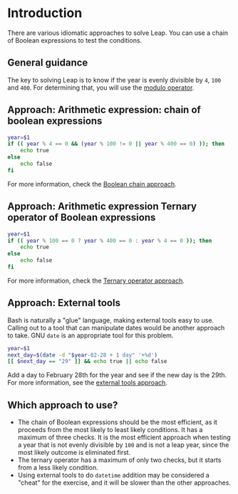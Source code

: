 # Introduction

There are various idiomatic approaches to solve Leap.
You can use a chain of Boolean expressions to test the conditions.

## General guidance

The key to solving Leap is to know if the year is evenly divisible by `4`, `100` and `400`.
For determining that, you will use the [modulo operator][modulo-operator].

## Approach: Arithmetic expression: chain of boolean expressions

```bash
year=$1
if (( year % 4 == 0 && (year % 100 != 0 || year % 400 == 0) )); then
    echo true
else
    echo false
fi 
```

For more information, check the [Boolean chain approach][approach-boolean-chain].

## Approach: Arithmetic expression Ternary operator of Boolean expressions

```bash
year=$1
if (( year % 100 == 0 ? year % 400 == 0 : year % 4 == 0 )); then
    echo true
else
    echo false
fi 
```

For more information, check the [Ternary operator approach][approach-ternary-operator].

## Approach: External tools

Bash is naturally a "glue" language, making external tools easy to use.
Calling out to a tool that can manipulate dates would be another approach to take.
GNU `date` is an appropriate tool for this problem.

```bash
year=$1
next_day=$(date -d "$year-02-28 + 1 day" '+%d')
[[ $next_day == "29" ]] && echo true || echo false
```

Add a day to February 28th for the year and see if the new day is the 29th. For more information, see the [external tools approach][approach-external-tools].

## Which approach to use?

- The chain of Boolean expressions should be the most efficient, as it proceeds from the most likely to least likely conditions.
It has a maximum of three checks.
It is the most efficient approach when testing a year that is not evenly divisible by `100` and is not a leap year, since the most likely outcome is eliminated first.
- The ternary operator has a maximum of only two checks, but it starts from a less likely condition.
- Using external tools to do `datetime` addition may be considered a "cheat" for the exercise, and it will be slower than the other approaches.

[modulo-operator]: https://www.gnu.org/software/bash/manual/bash.html#Shell-Arithmetic
[approach-boolean-chain]: https://exercism.org/tracks/bash/exercises/leap/approaches/boolean-chain
[approach-ternary-operator]: https://exercism.org/tracks/bash/exercises/leap/approaches/ternary-operator
[approach-external-tools]: https://exercism.org/tracks/bash/exercises/leap/approaches/external-tools
